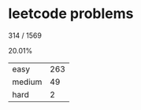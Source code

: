 # leetcode problems

314 / 1569

20.01%

|        |     |
| ------ | --- |
| easy   | 263  |
| medium | 49   |
| hard   | 2   |

